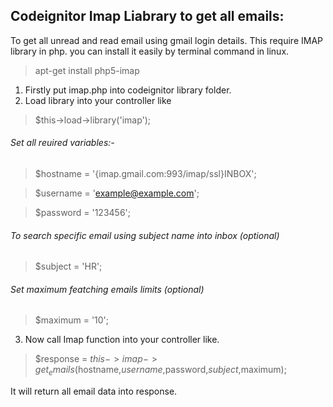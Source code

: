 ## Codeignitor Imap Liabrary to get all emails:

To get all unread and read email using gmail login details. This require IMAP library in php. you can install it easily by terminal command in linux.

> apt-get install php5-imap

1. Firstly put imap.php into codeignitor library folder.
2. Load library into your controller like 

> $this->load->library('imap');

###### Set all reuired variables:-

> $hostname	= '{imap.gmail.com:993/imap/ssl}INBOX';

> $username	= 'example@example.com';

> $password	= '123456';

###### To search specific email using subject name into inbox (optional)
> $subject	= 'HR';

###### Set maximum featching emails limits (optional)
> $maximum	= '10';

3. Now call Imap function into your controller like.

> $response = $this->imap->get_emails($hostname,$username,$password,$subject,$maximum);

It will return all email data into response.

